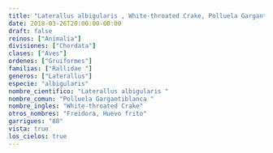 ```yaml
---
title: "Laterallus albigularis , White-throated Crake, Polluela Gargantiblanca "
date: 2018-03-26T20:00:00-00:00
draft: false
reinos: ["Animalia"]
divisiones: ["Chordata"]
clases: ["Aves"]
ordenes: ["Gruiformes"]
familias: ["Rallidae "]
generos: ["Laterallus"]
especie: "albigularis"
nombre_cientifico: "Laterallus albigularis "
nombre_comun: "Polluela Gargantiblanca "
nombre_ingles: "White-throated Crake"
otros_nombres: "Freidora, Huevo frito"
garrigues: "88"
vista: true
los_cielos: true
---
```

